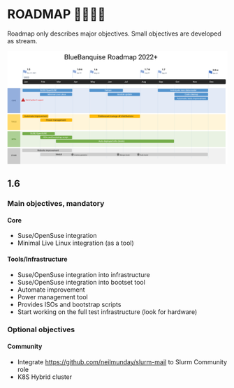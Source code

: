 # ROADMAP  :steam_locomotive::railway_car::railway_car::railway_car:

Roadmap only describes major objectives. Small objectives are developed as stream.

![ROADMAP picture](resources/pictures/ROADMAP.svg)

## 1.6

### Main objectives, mandatory

#### Core

- Suse/OpenSuse integration
- Minimal Live Linux integration (as a tool)

#### Tools/Infrastructure

- Suse/OpenSuse integration into infrastructure
- Suse/OpenSuse integration into bootset tool
- Automate improvement
- Power management tool
- Provides ISOs and bootstrap scripts
- Start working on the full test infrastructure (look for hardware)

### Optional objectives

#### Community

- Integrate https://github.com/neilmunday/slurm-mail to Slurm Community role
- K8S Hybrid cluster